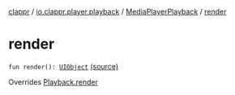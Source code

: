 [clappr](../../index.md) / [io.clappr.player.playback](../index.md) / [MediaPlayerPlayback](index.md) / [render](.)

# render

`fun render(): `[`UIObject`](../../io.clappr.player.base/-u-i-object/index.md) [(source)](https://github.com/clappr/clappr-android/tree/dev/clappr/src/main/kotlin/io/clappr/player/playback/MediaPlayerPlayback.kt#L200)

Overrides [Playback.render](../../io.clappr.player.components/-playback/render.md)

